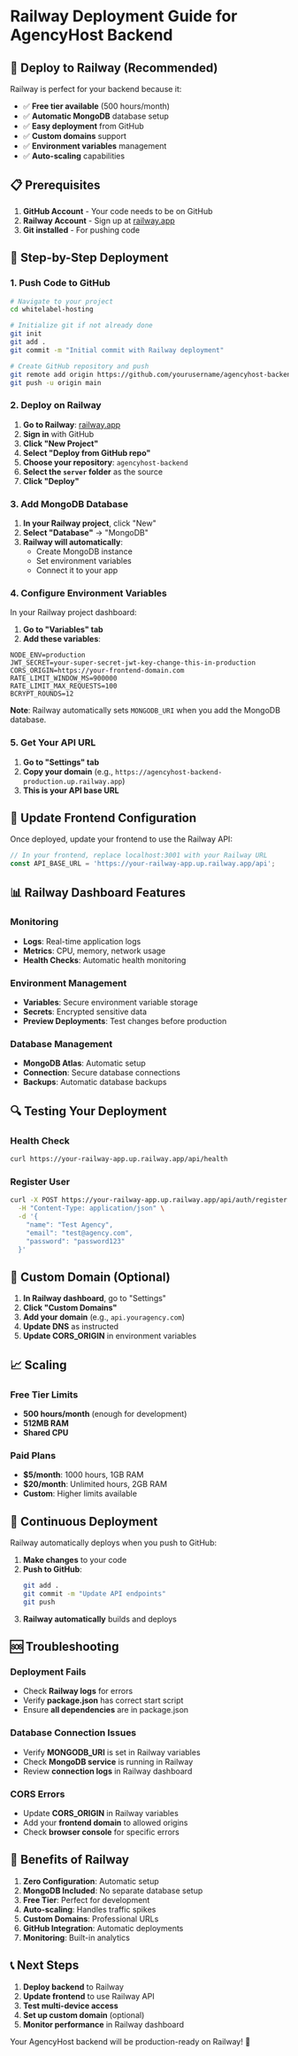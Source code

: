 # Railway Deployment Guide for AgencyHost Backend

## 🚀 Deploy to Railway (Recommended)

Railway is perfect for your backend because it:
- ✅ **Free tier available** (500 hours/month)
- ✅ **Automatic MongoDB** database setup
- ✅ **Easy deployment** from GitHub
- ✅ **Custom domains** support
- ✅ **Environment variables** management
- ✅ **Auto-scaling** capabilities

## 📋 Prerequisites

1. **GitHub Account** - Your code needs to be on GitHub
2. **Railway Account** - Sign up at [railway.app](https://railway.app)
3. **Git installed** - For pushing code

## 🚀 Step-by-Step Deployment

### 1. Push Code to GitHub

```bash
# Navigate to your project
cd whitelabel-hosting

# Initialize git if not already done
git init
git add .
git commit -m "Initial commit with Railway deployment"

# Create GitHub repository and push
git remote add origin https://github.com/yourusername/agencyhost-backend.git
git push -u origin main
```

### 2. Deploy on Railway

1. **Go to Railway**: [railway.app](https://railway.app)
2. **Sign in** with GitHub
3. **Click "New Project"**
4. **Select "Deploy from GitHub repo"**
5. **Choose your repository**: `agencyhost-backend`
6. **Select the `server` folder** as the source
7. **Click "Deploy"**

### 3. Add MongoDB Database

1. **In your Railway project**, click "New"
2. **Select "Database"** → "MongoDB"
3. **Railway will automatically**:
   - Create MongoDB instance
   - Set environment variables
   - Connect it to your app

### 4. Configure Environment Variables

In your Railway project dashboard:

1. **Go to "Variables" tab**
2. **Add these variables**:

```env
NODE_ENV=production
JWT_SECRET=your-super-secret-jwt-key-change-this-in-production
CORS_ORIGIN=https://your-frontend-domain.com
RATE_LIMIT_WINDOW_MS=900000
RATE_LIMIT_MAX_REQUESTS=100
BCRYPT_ROUNDS=12
```

**Note**: Railway automatically sets `MONGODB_URI` when you add the MongoDB database.

### 5. Get Your API URL

1. **Go to "Settings" tab**
2. **Copy your domain** (e.g., `https://agencyhost-backend-production.up.railway.app`)
3. **This is your API base URL**

## 🔧 Update Frontend Configuration

Once deployed, update your frontend to use the Railway API:

```javascript
// In your frontend, replace localhost:3001 with your Railway URL
const API_BASE_URL = 'https://your-railway-app.up.railway.app/api';
```

## 📊 Railway Dashboard Features

### Monitoring
- **Logs**: Real-time application logs
- **Metrics**: CPU, memory, network usage
- **Health Checks**: Automatic health monitoring

### Environment Management
- **Variables**: Secure environment variable storage
- **Secrets**: Encrypted sensitive data
- **Preview Deployments**: Test changes before production

### Database Management
- **MongoDB Atlas**: Automatic setup
- **Connection**: Secure database connections
- **Backups**: Automatic database backups

## 🔍 Testing Your Deployment

### Health Check
```bash
curl https://your-railway-app.up.railway.app/api/health
```

### Register User
```bash
curl -X POST https://your-railway-app.up.railway.app/api/auth/register \
  -H "Content-Type: application/json" \
  -d '{
    "name": "Test Agency",
    "email": "test@agency.com",
    "password": "password123"
  }'
```

## 🚀 Custom Domain (Optional)

1. **In Railway dashboard**, go to "Settings"
2. **Click "Custom Domains"**
3. **Add your domain** (e.g., `api.youragency.com`)
4. **Update DNS** as instructed
5. **Update CORS_ORIGIN** in environment variables

## 📈 Scaling

### Free Tier Limits
- **500 hours/month** (enough for development)
- **512MB RAM**
- **Shared CPU**

### Paid Plans
- **$5/month**: 1000 hours, 1GB RAM
- **$20/month**: Unlimited hours, 2GB RAM
- **Custom**: Higher limits available

## 🔄 Continuous Deployment

Railway automatically deploys when you push to GitHub:

1. **Make changes** to your code
2. **Push to GitHub**:
   ```bash
   git add .
   git commit -m "Update API endpoints"
   git push
   ```
3. **Railway automatically** builds and deploys

## 🆘 Troubleshooting

### Deployment Fails
- Check **Railway logs** for errors
- Verify **package.json** has correct start script
- Ensure **all dependencies** are in package.json

### Database Connection Issues
- Verify **MONGODB_URI** is set in Railway variables
- Check **MongoDB service** is running in Railway
- Review **connection logs** in Railway dashboard

### CORS Errors
- Update **CORS_ORIGIN** in Railway variables
- Add your **frontend domain** to allowed origins
- Check **browser console** for specific errors

## 🎯 Benefits of Railway

1. **Zero Configuration**: Automatic setup
2. **MongoDB Included**: No separate database setup
3. **Free Tier**: Perfect for development
4. **Auto-scaling**: Handles traffic spikes
5. **Custom Domains**: Professional URLs
6. **GitHub Integration**: Automatic deployments
7. **Monitoring**: Built-in analytics

## 📞 Next Steps

1. **Deploy backend** to Railway
2. **Update frontend** to use Railway API
3. **Test multi-device access**
4. **Set up custom domain** (optional)
5. **Monitor performance** in Railway dashboard

Your AgencyHost backend will be production-ready on Railway! 🚀 